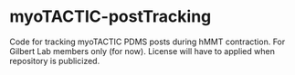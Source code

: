# myoTACTIC-postTracking
Code for tracking myoTACTIC PDMS posts during hMMT contraction. For Gilbert Lab members only (for now). License will have to applied when repository is publicized.
